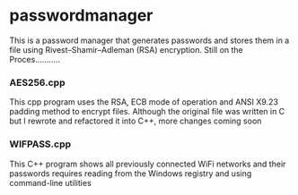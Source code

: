 # passwordmanager

This is a password manager that generates passwords and stores them in a file using Rivest–Shamir–Adleman (RSA) encryption.
Still on the Proces...........

### AES256.cpp
This cpp program uses the RSA,  ECB mode of operation and ANSI X9.23 padding method to encrypt files. Although the original file was written in C but I rewrote and refactored it into C++, more changes coming soon

### WIFPASS.cpp
This C++ program shows all previously connected WiFi networks and their passwords requires reading from the Windows registry and using command-line utilities
